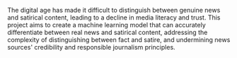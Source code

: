 The digital age has made it difficult to distinguish between genuine news and satirical content, leading to a decline in media literacy and trust. This project aims to create a machine learning model that can accurately differentiate between real news and satirical content, addressing the complexity of distinguishing between fact and satire, and undermining news sources' credibility and responsible journalism principles.
